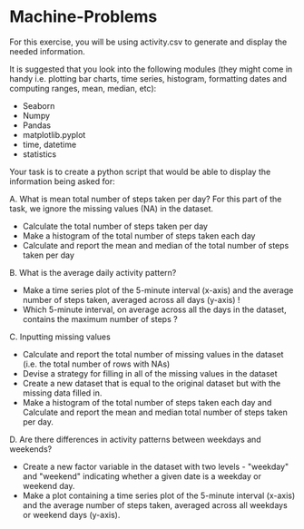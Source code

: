 # Machine-Problems
For this exercise, you will be using activity.csv to generate and display the needed information.

It is suggested that you look into the following modules (they might come in handy i.e. plotting bar charts, time series, histogram, formatting dates and computing ranges, mean, median, etc):

+ Seaborn
+ Numpy
+ Pandas
+ matplotlib.pyplot
+ time, datetime
+ statistics

Your task is to create a python script that would be able to display the information being asked for:

A. What is mean total number of steps taken per day? For this part of the task, we ignore the missing values (NA) in the dataset.
+ Calculate the total number of steps taken per day
+ Make a histogram of the total number of steps taken each day
+ Calculate and report the mean and median of the total number of steps taken per day


B. What is the average daily activity pattern?
+ Make a time series plot of the 5-minute interval (x-axis) and the average number of steps taken, averaged across all days (y-axis) !
+ Which 5-minute interval, on average across all the days in the dataset, contains the maximum number of steps ?


C. Inputting missing values
+ Calculate and report the total number of missing values in the dataset (i.e. the total number of rows with NAs)
+ Devise a strategy for filling in all of the missing values in the dataset
+ Create a new dataset that is equal to the original dataset but with the missing data filled in.
+ Make a histogram of the total number of steps taken each day and Calculate and report the mean and median total number of steps taken   per day.


D. Are there differences in activity patterns between weekdays and weekends?
+ Create a new factor variable in the dataset with two levels - "weekday" and "weekend" indicating whether a given date is a weekday or   weekend day.
+ Make a plot containing a time series plot of the 5-minute interval (x-axis) and the average number of steps taken, averaged across all   weekdays or weekend days (y-axis).
